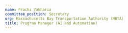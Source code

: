 ```yaml
---
name: Prachi Vakharia
committee_position: Secretary
org: Massachusetts Bay Transportation Authority (MBTA)
title: Program Manager (AI and Automation)
---
```

